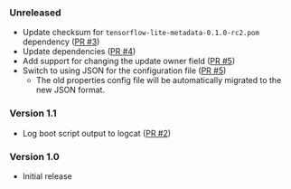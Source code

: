 <!--
    When adding new changelog entries, use [Issue #0] to link to issues and
    [PR #0] to link to pull requests. Then run:

        ./gradlew changelogUpdateLinks

    to update the actual links at the bottom of the file.
-->

### Unreleased

* Update checksum for `tensorflow-lite-metadata-0.1.0-rc2.pom` dependency ([PR #3])
* Update dependencies ([PR #4])
* Add support for changing the update owner field ([PR #5])
* Switch to using JSON for the configuration file ([PR #5])
  * The old properties config file will be automatically migrated to the new JSON format.

### Version 1.1

* Log boot script output to logcat ([PR #2])

### Version 1.0

* Initial release

<!-- Do not manually edit the lines below. Use `./gradlew changelogUpdateLinks` to regenerate. -->
[PR #2]: https://github.com/chenxiaolong/AlterInstaller/pull/2
[PR #3]: https://github.com/chenxiaolong/AlterInstaller/pull/3
[PR #4]: https://github.com/chenxiaolong/AlterInstaller/pull/4
[PR #5]: https://github.com/chenxiaolong/AlterInstaller/pull/5
